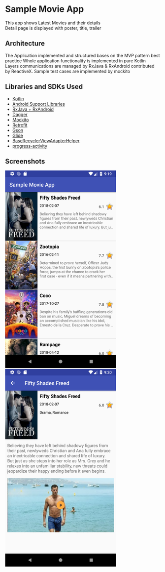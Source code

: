 # Sample Movie App
This app shows Latest Movies and their details  
Detail page is displayed with poster, title, trailer

## Architecture
The Application implemented and structured bases on the MVP pattern best practice
Whole application functionality is implemented in pure Kotlin
Layers communications are managed by RxJava & RxAndroid contributed by ReactiveX.
Sample test cases are implemented by mockito
## Libraries and SDKs Used
- [Kotlin](https://developer.android.com/kotlin/index.html)
- [Android Support Libraries](https://developer.android.com/topic/libraries/support-library/packages.html) 
- [RxJava + RxAndroid](https://github.com/ReactiveX/RxJava)
- [Dagger](https://github.com/google/dagger)
- [Mockito](https://github.com/mockito/mockito)
- [Retrofit](http://square.github.io/retrofit/)
- [Gson](https://github.com/google/gson)
- [Glide](https://github.com/bumptech/glide)
- [BaseRecyclerViewAdapterHelper](https://github.com/CymChad/BaseRecyclerViewAdapterHelper)
- [progress-activity](https://github.com/vlonjatg/progress-activity)




## Screenshots
<img src="screenshots/1.png" height="640" width="360"> 
<img src="screenshots/2.png" height="640" width="360">
